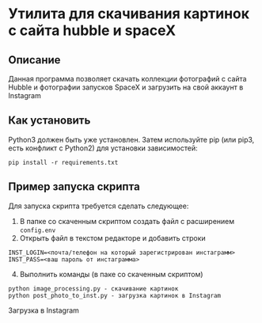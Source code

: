 # Утилита для скачивания картинок с сайта hubble и spaceX
## Описание
Данная программа позволяет скачать коллекции фотографий с сайта Hubble и фотографии запусков SpaceX и загрузить на свой аккаунт в Instagram

## Как установить
Python3 должен быть уже установлен. Затем используйте pip (или pip3, есть конфликт с Python2) для установки зависимостей:
```
pip install -r requirements.txt
```

## Пример запуска скрипта
Для запуска скрипта требуется сделать следующее:
1. В папке со скаченным скриптом создать файл с расширением ```config.env```
2. Открыть файл в текстом редакторе и добавить строки 
```
INST_LOGIN=<почта/телефон на который зарегистрирован инстаграмм>
INST_PASS=<ваш пароль от инстаграмма>
```
4. Выполнить  команды (в паке со скаченным скриптом)
```
python image_processing.py - скачивание картинок
python post_photo_to_inst.py - загрузка картинок в Instagram
```

Загрузка в Instagram
![]()
